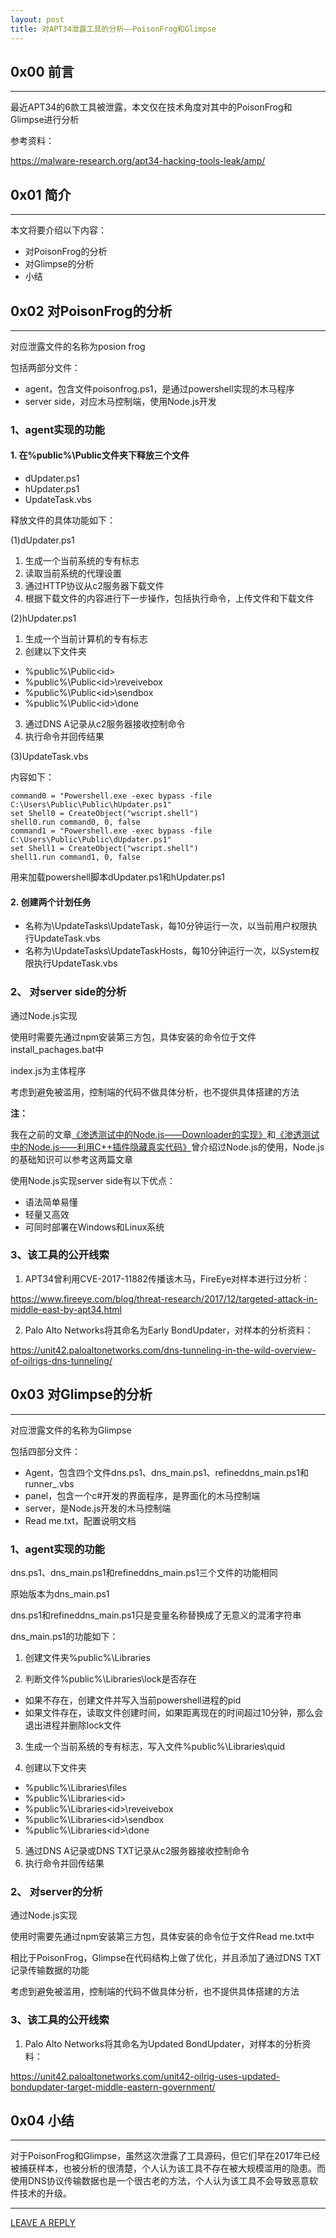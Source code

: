 ```yaml
---
layout: post
title: 对APT34泄露工具的分析——PoisonFrog和Glimpse
---
```



## 0x00 前言
---

最近APT34的6款工具被泄露，本文仅在技术角度对其中的PoisonFrog和Glimpse进行分析

参考资料：

https://malware-research.org/apt34-hacking-tools-leak/amp/

## 0x01 简介
---

本文将要介绍以下内容：

- 对PoisonFrog的分析
- 对Glimpse的分析
- 小结

## 0x02 对PoisonFrog的分析
---

对应泄露文件的名称为posion frog

包括两部分文件：

- agent，包含文件poisonfrog.ps1，是通过powershell实现的木马程序
- server side，对应木马控制端，使用Node.js开发

### 1、agent实现的功能

#### 1. 在%public%\Public文件夹下释放三个文件

- dUpdater.ps1
- hUpdater.ps1
- UpdateTask.vbs

释放文件的具体功能如下：

(1)dUpdater.ps1

1. 生成一个当前系统的专有标志
2. 读取当前系统的代理设置
3. 通过HTTP协议从c2服务器下载文件
4. 根据下载文件的内容进行下一步操作，包括执行命令，上传文件和下载文件

(2)hUpdater.ps1

1. 生成一个当前计算机的专有标志
2. 创建以下文件夹

- %public%\Public\<id>
- %public%\Public\<id>\reveivebox
- %public%\Public\<id>\sendbox
- %public%\Public\<id>\done

3. 通过DNS A记录从c2服务器接收控制命令
4. 执行命令并回传结果

(3)UpdateTask.vbs

内容如下：

```
command0 = "Powershell.exe -exec bypass -file C:\Users\Public\Public\hUpdater.ps1"
set Shell0 = CreateObject("wscript.shell")
shell0.run command0, 0, false
command1 = "Powershell.exe -exec bypass -file C:\Users\Public\Public\dUpdater.ps1"
set Shell1 = CreateObject("wscript.shell")
shell1.run command1, 0, false
```

用来加载powershell脚本dUpdater.ps1和hUpdater.ps1

#### 2. 创建两个计划任务

- 名称为\UpdateTasks\UpdateTask，每10分钟运行一次，以当前用户权限执行UpdateTask.vbs
- 名称为\UpdateTasks\UpdateTaskHosts，每10分钟运行一次，以System权限执行UpdateTask.vbs

### 2、 对server side的分析

通过Node.js实现

使用时需要先通过npm安装第三方包，具体安装的命令位于文件install_pachages.bat中

index.js为主体程序

考虑到避免被滥用，控制端的代码不做具体分析，也不提供具体搭建的方法

**注：**

我在之前的文章[《渗透测试中的Node.js——Downloader的实现》](https://3gstudent.github.io/%E6%B8%97%E9%80%8F%E6%B5%8B%E8%AF%95%E4%B8%AD%E7%9A%84Node.js-Downloader%E7%9A%84%E5%AE%9E%E7%8E%B0/)和[《渗透测试中的Node.js——利用C++插件隐藏真实代码》](https://3gstudent.github.io/%E6%B8%97%E9%80%8F%E6%B5%8B%E8%AF%95%E4%B8%AD%E7%9A%84Node.js-%E5%88%A9%E7%94%A8C++%E6%8F%92%E4%BB%B6%E9%9A%90%E8%97%8F%E7%9C%9F%E5%AE%9E%E4%BB%A3%E7%A0%81/)曾介绍过Node.js的使用，Node.js的基础知识可以参考这两篇文章

使用Node.js实现server side有以下优点：

- 语法简单易懂
- 轻量又高效
- 可同时部署在Windows和Linux系统

### 3、该工具的公开线索

1. APT34曾利用CVE-2017-11882传播该木马，FireEye对样本进行过分析：

https://www.fireeye.com/blog/threat-research/2017/12/targeted-attack-in-middle-east-by-apt34.html

2. Palo Alto Networks将其命名为Early BondUpdater，对样本的分析资料：

https://unit42.paloaltonetworks.com/dns-tunneling-in-the-wild-overview-of-oilrigs-dns-tunneling/


## 0x03 对Glimpse的分析
---

对应泄露文件的名称为Glimpse

包括四部分文件：

- Agent，包含四个文件dns.ps1、dns_main.ps1、refineddns_main.ps1和runner_.vbs
- panel，包含一个c#开发的界面程序，是界面化的木马控制端
- server，是Node.js开发的木马控制端
- Read me.txt，配置说明文档

### 1、agent实现的功能

dns.ps1、dns_main.ps1和refineddns_main.ps1三个文件的功能相同

原始版本为dns_main.ps1

dns.ps1和refineddns_main.ps1只是变量名称替换成了无意义的混淆字符串


dns_main.ps1的功能如下：

1. 创建文件夹%public%\Libraries

2. 判断文件%public%\Libraries\lock是否存在

- 如果不存在，创建文件并写入当前powershell进程的pid
- 如果文件存在，读取文件创建时间，如果距离现在的时间超过10分钟，那么会退出进程并删除lock文件

3. 生成一个当前系统的专有标志，写入文件%public%\Libraries\quid

4. 创建以下文件夹

- %public%\Libraries\files
- %public%\Libraries\<id>
- %public%\Libraries\<id>\reveivebox
- %public%\Libraries\<id>\sendbox
- %public%\Libraries\<id>\done

5. 通过DNS A记录或DNS TXT记录从c2服务器接收控制命令
6. 执行命令并回传结果

### 2、 对server的分析

通过Node.js实现

使用时需要先通过npm安装第三方包，具体安装的命令位于文件Read me.txt中

相比于PoisonFrog，Glimpse在代码结构上做了优化，并且添加了通过DNS TXT记录传输数据的功能

考虑到避免被滥用，控制端的代码不做具体分析，也不提供具体搭建的方法

### 3、该工具的公开线索

1. Palo Alto Networks将其命名为Updated BondUpdater，对样本的分析资料：

https://unit42.paloaltonetworks.com/unit42-oilrig-uses-updated-bondupdater-target-middle-eastern-government/

## 0x04 小结
---

对于PoisonFrog和Glimpse，虽然这次泄露了工具源码，但它们早在2017年已经被捕获样本，也被分析的很清楚，个人认为该工具不存在被大规模滥用的隐患。而使用DNS协议传输数据也是一个很古老的方法，个人认为该工具不会导致恶意软件技术的升级。



---


[LEAVE A REPLY](https://github.com/3gstudent/feedback/issues/new)













